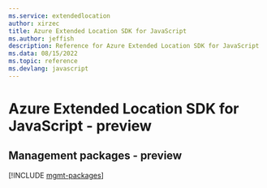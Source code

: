 ```yaml
---
ms.service: extendedlocation
author: xirzec
title: Azure Extended Location SDK for JavaScript
ms.author: jeffish
description: Reference for Azure Extended Location SDK for JavaScript
ms.data: 08/15/2022
ms.topic: reference
ms.devlang: javascript
---
```

# Azure Extended Location SDK for JavaScript - preview

## Management packages - preview
[!INCLUDE [mgmt-packages](extended-location-mgmt-index.md)]